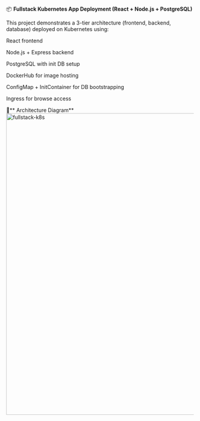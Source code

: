 📦 **Fullstack Kubernetes App Deployment (React + Node.js + PostgreSQL)**

This project demonstrates a 3-tier architecture (frontend, backend, database) deployed on Kubernetes using:

React frontend

Node.js + Express backend

PostgreSQL with init DB setup

DockerHub for image hosting

ConfigMap + InitContainer for DB bootstrapping

Ingress for browse access

🧠** Architecture Diagram**
<img width="1297" height="808" alt="fullstack-k8s" src="https://github.com/user-attachments/assets/2abff558-2b8e-473b-81c9-ba15233b6eeb" />
